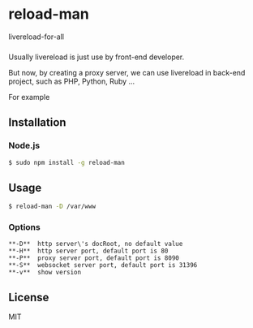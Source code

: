 reload-man
==================
livereload-for-all

### 

Usually livereload is just use by front-end developer.

But now, by creating a proxy server, we can use livereload in back-end project, such as PHP, Python, Ruby ...

For example

## Installation

### Node.js
```bash
$ sudo npm install -g reload-man
```

## Usage

```bash
$ reload-man -D /var/www
```

### Options
```
**-D**  http server\'s docRoot, no default value
**-H**  http server port, default port is 80
**-P**  proxy server port, default port is 8090
**-S**  websocket server port, default port is 31396
**-v**  show version
```

## License

MIT
